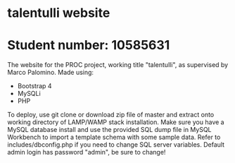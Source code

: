 # talentulli website
# Student number: 10585631

The website for the PROC project, working title "talentulli", as supervised by Marco Palomino.
Made using:

* Bootstrap 4
* MySQLi
* PHP

To deploy, use git clone or download zip file of master and extract onto working directory of LAMP/WAMP stack installation.
Make sure you have a MySQL database install and use the provided SQL dump file in MySQL Workbench to import a template schema with some sample data.
Refer to includes/dbconfig.php if you need to change SQL server variables.
Default admin login has password "admin", be sure to change!
